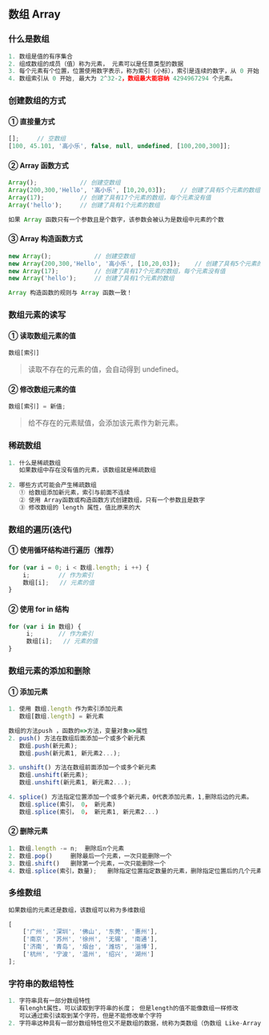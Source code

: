 ## 数组 Array

### 什么是数组

```js
1. 数组是值的有序集合
2. 组成数组的成员（值）称为元素， 元素可以是任意类型的数据
3. 每个元素有个位置，位置使用数字表示，称为索引（小标），索引是连续的数字，从 0 开始
4. 数组索引从 0 开始, 最大为 2^32-2，数组最大能容纳 4294967294 个元素。
```

### 创建数组的方式

#### ① 直接量方式

```js
[];		// 空数组
[100, 45.101, '高小乐', false, null, undefined, [100,200,300]];
```

#### ② Array 函数方式

```js
Array();            // 创建空数组
Array(200,300,'Hello', '高小乐', [10,20,03]);	  // 创建了具有5个元素的数组
Array(17);			// 创建了具有17个元素的数组，每个元素没有值
Array('hello');     // 创建了具有1个元素的数组
```

```js
如果 Array 函数只有一个参数且是个数字，该参数会被认为是数组中元素的个数
```

#### ③ Array 构造函数方式

```js
new Array();            // 创建空数组
new Array(200,300,'Hello', '高小乐', [10,20,03]);	  // 创建了具有5个元素的数组
new Array(17);			// 创建了具有17个元素的数组，每个元素没有值
new Array('hello');     // 创建了具有1个元素的数组
```

```js
Array 构造函数的规则与 Array 函数一致！
```

### 数组元素的读写

#### ① 读取数组元素的值

```js
数组[索引]
```

> 读取不存在的元素的值，会自动得到 undefined。

#### ② 修改数组元素的值

```js
数组[索引] = 新值;
```

> 给不存在的元素赋值，会添加该元素作为新元素。

### 稀疏数组

```js
1. 什么是稀疏数组
   如果数组中存在没有值的元素，该数组就是稀疏数组
   
2. 哪些方式可能会产生稀疏数组
   ① 给数组添加新元素，索引与前面不连续
   ② 使用 Array函数或构造函数方式创建数组，只有一个参数且是数字
   ③ 修改数组的 length 属性，值比原来的大
```

### 数组的遍历(迭代)

#### ① 使用循环结构进行遍历（推荐）

```js
for (var i = 0; i < 数组.length; i ++) {
    i;  	  // 作为索引
    数组[i];   // 元素的值
}
```

#### ② 使用 for in 结构

```js
for (var i in 数组) {
     i;  	  // 作为索引
     数组[i];   // 元素的值
}
```

### 数组元素的添加和删除

#### ① 添加元素

```js
1. 使用 数组.length 作为索引添加元素
   数组[数组.length] = 新元素

数组的方法push ，函数的=>方法，变量对象=>属性
2. push() 方法在数组后面添加一个或多个新元素
   数组.push(新元素);
   数组.push(新元素1, 新元素2...);

3. unshift() 方法在数组前面添加一个或多个新元素
   数组.unshift(新元素);
   数组.unshift(新元素1, 新元素2...);

4. splice() 方法指定位置添加一个或多个新元素，0代表添加元素，1,删除后边的元素。
   数组.splice(索引， 0， 新元素)
   数组.splice(索引， 0， 新元素1, 新元素2...)
```

#### ② 删除元素

```js
1. 数组.length -= n;  删除后n个元素
2. 数组.pop()		删除最后一个元素，一次只能删除一个
3. 数组.shift()	删除第一个元素，一次只能删除一个
4. 数组.splice(索引，数量);   删除指定位置指定数量的元素，删除指定位置后的几个元素。
```

### 多维数组

```js
如果数组的元素还是数组，该数组可以称为多维数组
```

```js
[
    ['广州', '深圳', '佛山', '东莞', '惠州'],
    ['南京', '苏州', '徐州', '无锡', '南通'],
    ['济南', '青岛', '烟台', '潍坊', '淄博'],
    ['杭州', '宁波', '温州', '绍兴', '湖州']
];
```

### 字符串的数组特性

```js
1. 字符串具有一部分数组特性
   有lenght属性，可以读取到字符串的长度； 但是length的值不能像数组一样修改
   可以通过索引读取到某个字符，但是不能修改单个字符
2. 字符串这种具有一部分数组特性但又不是数组的数据，统称为类数组（伪数组 Like-Array）   
```











